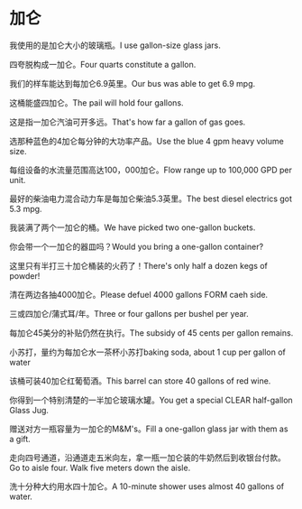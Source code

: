 # 加仑

<p><span class="chinese">我使用的是加仑大小的玻璃瓶。</span><span class="english">I use gallon-size glass jars.</span></p>

<p><span class="chinese">四夸脱构成一加仑。</span><span class="english">Four quarts constitute a gallon.</span></p>

<p><span class="chinese">我们的样车能达到每加仑6.9英里。</span><span class="english">Our bus was able to get 6.9 mpg.</span></p>

<p><span class="chinese">这桶能盛四加仑。</span><span class="english">The pail will hold four gallons.</span></p>

<p><span class="chinese">这是指一加仑汽油可开多远。</span><span class="english">That's how far a gallon of gas goes.</span></p>

<p><span class="chinese">选那种蓝色的4加仑每分钟的大功率产品。</span><span class="english">Use the blue 4 gpm heavy volume size.</span></p>

<p><span class="chinese">每组设备的水流量范围高达100，000加仑。</span><span class="english">Flow range up to 100,000 GPD per unit.</span></p>

<p><span class="chinese">最好的柴油电力混合动力车是每加仑柴油5.3英里。</span><span class="english">The best diesel electrics got 5.3 mpg.</span></p>

<p><span class="chinese">我装满了两个一加仑的桶。</span><span class="english">We have picked two one-gallon buckets.</span></p>

<p><span class="chinese">你会带一个一加仑的器皿吗？</span><span class="english">Would you bring a one-gallon container?</span></p>

<p><span class="chinese">这里只有半打三十加仑桶装的火药了！</span><span class="english">There's only half a dozen kegs of powder!</span></p>

<p><span class="chinese">清在两边各抽4000加仑。</span><span class="english">Please defuel 4000 gallons FORM caeh side.</span></p>

<p><span class="chinese">三或四加仑/蒲式耳/年。</span><span class="english">Three or four gallons per bushel per year.</span></p>

<p><span class="chinese">每加仑45美分的补贴仍然在执行。</span><span class="english">The subsidy of 45 cents per gallon remains.</span></p>

<p><span class="chinese">小苏打，量约为每加仑水一茶杯小苏打</span><span class="english">baking soda, about 1 cup per gallon of water</span></p>

<p><span class="chinese">该桶可装40加仑红葡萄酒。</span><span class="english">This barrel can store 40 gallons of red wine.</span></p>

<p><span class="chinese">你得到一个特别清楚的一半加仑玻璃水罐。</span><span class="english">You get a special CLEAR half-gallon Glass Jug.</span></p>

<p><span class="chinese">赠送对方一瓶容量为一加仑的M&M's。</span><span class="english">Fill a one-gallon glass jar with them as a gift.</span></p>

<p><span class="chinese">走向四号通道，沿通道走五米向左，拿一瓶一加仑装的牛奶然后到收银台付款。</span><span class="english">Go to aisle four. Walk five meters down the aisle.</span></p>

<p><span class="chinese">洗十分种大约用水四十加仑。</span><span class="english">A 10-minute shower uses almost 40 gallons of water.</span></p>


